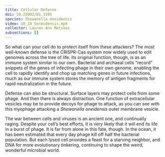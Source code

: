 ```yaml
---
title: Cellular Defense
doi: 10.22002/D1.1595
species: Shewanella oneidensis
video: 10_10_Soneidensis.mp4
collector: Lauren Ann Metskas
subsections: []
---
```


So what can your cell do to protect itself from these attackers? The most well-known defense is the CRISPR-Cas system now widely used to edit genomes across the tree of life. Its original function, though, is as an immune system similar to our own. Bacterial and archaeal cells “record” snippets of the genes of infecting phage in their own genome, enabling the cell to rapidly identify and chop up matching genes in future infections, much as our immune system stores the memory of antigen fragments for rapid neutralization in the future.

Defense can also be structural. Surface layers may protect cells from some phage. And then there is always distraction. One function of extracellular vesicles may be to provide decoys for phage to attack, as you can see with this myophage attacking a *Shewanella oneidensis* outer membrane vesicle.

The war between cells and viruses is an ancient one, and continually raging. Despite your cell’s best efforts, it is very likely that it will end its life in a burst of phage. It is far from alone in this fate, though. In the ocean, it has been estimated that every day phage kill off half the bacterial population. But each lysed cell provides a feast for a starving neighbor, and DNA for more evolutionary tinkering, continuing to shape the weird, wonderful microbial world.


